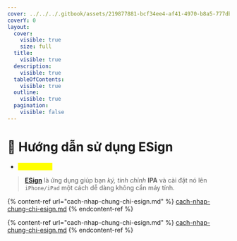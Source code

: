 ```yaml
---
cover: ../../../.gitbook/assets/219877881-bcf34ee4-af41-4970-b8a5-777db301eeaf.png
coverY: 0
layout:
  cover:
    visible: true
    size: full
  title:
    visible: true
  description:
    visible: true
  tableOfContents:
    visible: true
  outline:
    visible: true
  pagination:
    visible: false
---
```


# 🔵 Hướng dẫn sử dụng ESign

* <mark style="color:yellow;">**ESign là gì?**</mark>

> [**ESign**](https://esign.yyyue.xyz/) là ứng dụng giúp bạn _ký, tinh chỉnh_ **IPA** và cài đặt nó lên `iPhone/iPad` một cách dễ dàng không cần máy tính.

{% content-ref url="cach-nhap-chung-chi-esign.md" %}
[cach-nhap-chung-chi-esign.md](cach-nhap-chung-chi-esign.md)
{% endcontent-ref %}

{% content-ref url="cach-nhap-chung-chi-esign.md" %}
[cach-nhap-chung-chi-esign.md](cach-nhap-chung-chi-esign.md)
{% endcontent-ref %}
